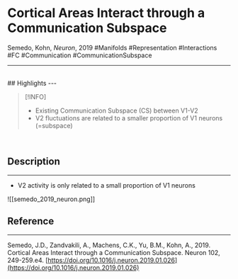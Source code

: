 # Cortical Areas Interact through a Communication Subspace
Semedo, Kohn, _Neuron_, 2019
#Manifolds #Representation #Interactions #FC #Communication #CommunicationSubspace 

---

<br>
## Highlights
---

> [!INFO]
> - Existing Communication Subspace (CS) between V1-V2
> - V2 fluctuations are related to a smaller proportion of V1 neurons (=subspace)

<br>

## Description
---

- V2 activity is only related to a small proportion of V1 neurons

![[semedo_2019_neuron.png]]
<br>

## Reference
---
Semedo, J.D., Zandvakili, A., Machens, C.K., Yu, B.M., Kohn, A., 2019. Cortical Areas Interact through a Communication Subspace. Neuron 102, 249-259.e4. [https://doi.org/10.1016/j.neuron.2019.01.026](https://doi.org/10.1016/j.neuron.2019.01.026)